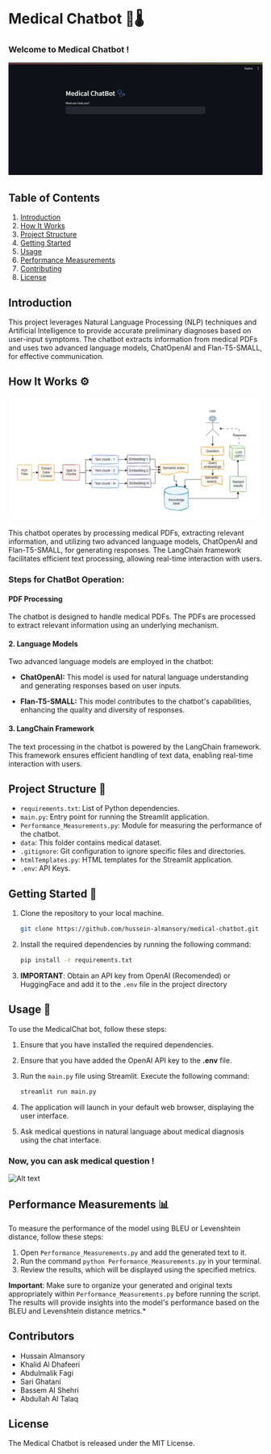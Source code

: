 # Medical Chatbot 🤖🌡️
<h3> Welcome to Medical Chatbot ! </h3>

![Alt text](images\image.png)

## Table of Contents

1. [Introduction](#1-introduction)
2. [How It Works](#2-how-it-works)
3. [Project Structure](#3-project-structure)
4. [Getting Started](#4-getting-started)
5. [Usage](#5-Usage)
6. [Performance Measurements](#6-performance-measurements)
7. [Contributing](#7-contributing)
8. [License](#8-license)


## Introduction 
This project leverages Natural Language Processing (NLP) techniques and Artificial Intelligence to provide accurate preliminary diagnoses based on user-input symptoms. The chatbot extracts information from medical PDFs and uses two advanced language models, ChatOpenAI and Flan-T5-SMALL, for effective communication.

## How It Works ⚙️

![Alt text](images\image-1.png)


This chatbot operates by processing medical PDFs, extracting relevant information, and utilizing two advanced language models, ChatOpenAI and Flan-T5-SMALL, for generating responses. The LangChain framework facilitates efficient text processing, allowing real-time interaction with users.

### Steps for ChatBot Operation:

#### PDF Processing

The chatbot is designed to handle medical PDFs. The PDFs are processed to extract relevant information using an underlying mechanism.

#### 2. Language Models

Two advanced language models are employed in the chatbot:

- **ChatOpenAI:** This model is used for natural language understanding and generating responses based on user inputs.

- **Flan-T5-SMALL:** This model contributes to the chatbot's capabilities, enhancing the quality and diversity of responses.

#### 3. LangChain Framework

The text processing in the chatbot is powered by the LangChain framework. This framework ensures efficient handling of text data, enabling real-time interaction with users.


## Project Structure 📂
- `requirements.txt`: List of Python dependencies.
- `main.py`: Entry point for running the Streamlit application.
- `Performance_Measurements.py`: Module for measuring the performance of the chatbot.
- `data`: This folder contains medical dataset.
- `.gitignore`: Git configuration to ignore specific files and directories.
- `htmlTemplates.py`: HTML templates for the Streamlit application.
- `.env`: API Keys.
 
## Getting Started 🚦
1. Clone the repository to your local machine.
   ```bash
   git clone https://github.com/hussein-almansory/medical-chatbot.git

2. Install the required dependencies by running the following command:
    ```bash
    pip install -r requirements.txt

3. **IMPORTANT**: Obtain an API key from OpenAI (Recomended) or HuggingFace and add it to the `.env` file in the project directory


## Usage 🚀
To use the MedicalChat bot, follow these steps:
1. Ensure that you have installed the required dependencies.
2. Ensure that you have added the OpenAI API key to the **.env** file.
3. Run the `main.py` file using Streamlit. Execute the following command:
    ```bash
    streamlit run main.py
4. The application will launch in your default web browser, displaying the user interface.

5. Ask medical questions in natural language about medical diagnosis  using the chat interface.



### Now, you can ask medical question !
![Alt text](images\image-2.png)



## Performance Measurements 📊

To measure the performance of the model using BLEU or Levenshtein distance, follow these steps:

1. Open `Performance_Measurements.py` and add the generated text to it.
2. Run the command `python Performance_Measurements.py` in your terminal.
3. Review the results, which will be displayed using the specified metrics.

 **Important**: Make sure to organize your generated and original texts appropriately within `Performance_Measurements.py` before running the script. The results will provide insights into the model's performance based on the BLEU and Levenshtein distance metrics.*


## Contributors
- Hussain Almansory
- Khalid Al Dhafeeri
- Abdulmalik Fagi
- Sari Ghatani
- Bassem Al Shehri
- Abdullah Al Talaq

## License
The Medical Chatbot is released under the MIT License.

